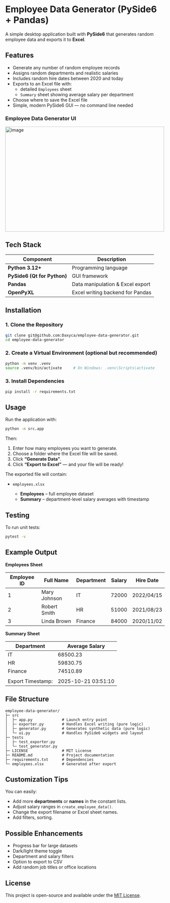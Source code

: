 # Employee Data Generator (PySide6 + Pandas)

A simple desktop application built with **PySide6** that generates random employee data and exports it to **Excel**.

## Features

- Generate any number of random employee records
- Assigns random departments and realistic salaries
- Includes random hire dates between 2020 and today
- Exports to an Excel file with:
  - detailed `Employees` sheet
  - `Summary` sheet showing average salary per department
- Choose where to save the Excel file
- Simple, modern PySide6 GUI — no command line needed

### Employee Data Generator UI

<img width="502" height="332" alt="image" src="https://github.com/user-attachments/assets/8f995f41-dd8e-4124-a1dc-f8cd74f62eb5" />

## Tech Stack

| Component                   | Description                      |
| --------------------------- | -------------------------------- |
| **Python 3.12+**            | Programming language             |
| **PySide6 (Qt for Python)** | GUI framework                    |
| **Pandas**                  | Data manipulation & Excel export |
| **OpenPyXL**                | Excel writing backend for Pandas |

## Installation

### 1. Clone the Repository

```bash
git clone git@github.com:Daxyca/employee-data-generator.git
cd employee-data-generator
```

### 2. Create a Virtual Environment (optional but recommended)

```bash
python -m venv .venv
source .venv/bin/activate     # On Windows: .venv\Scripts\activate
```

### 3. Install Dependencies

```bash
pip install -r requirements.txt
```

## Usage

Run the application with:

```bash
python -m src.app
```

Then:

1. Enter how many employees you want to generate.
2. Choose a folder where the Excel file will be saved.
3. Click **“Generate Data”**.
4. Click **“Export to Excel”** — and your file will be ready!

The exported file will contain:

- `employees.xlsx`

  - **Employees** – full employee dataset
  - **Summary** – department-level salary averages with timestamp

## Testing

To run unit tests:

```bash
pytest -v
```

## Example Output

**Employees Sheet**

| Employee ID | Full Name    | Department | Salary | Hire Date  |
| ----------- | ------------ | ---------- | ------ | ---------- |
| 1           | Mary Johnson | IT         | 72000  | 2022/04/15 |
| 2           | Robert Smith | HR         | 51000  | 2021/08/23 |
| 3           | Linda Brown  | Finance    | 84000  | 2020/11/02 |

**Summary Sheet**

| Department        | Average Salary      |
| ----------------- | ------------------- |
| IT                | 68500.23            |
| HR                | 59830.75            |
| Finance           | 74510.89            |
|                   |                     |
| Export Timestamp: | 2025-10-21 03:51:10 |

## File Structure

```
employee-data-generator/
├─ src
│  ├─ app.py             # Launch entry point
│  ├─ exporter.py        # Handles Excel writing (pure logic)
│  ├─ generator.py       # Generates synthetic data (pure logic)
│  └─ ui.py              # Handles PySide6 widgets and layout
├─ tests
│  ├─ test_exporter.py
│  └─ test_generator.py
├─ LICENSE               # MIT License
├─ README.md             # Project documentation
├─ requirements.txt      # Dependencies
└─ employees.xlsx        # Generated after export
```

## Customization Tips

You can easily:

- Add more **departments** or **names** in the constant lists.
- Adjust salary ranges in `create_employee_data()`.
- Change the export filename or Excel sheet names.
- Add filters, sorting.

## Possible Enhancements

- Progress bar for large datasets
- Dark/light theme toggle
- Department and salary filters
- Option to export to CSV
- Add random job titles or office locations

## License

This project is open-source and available under the [MIT License](LICENSE).
